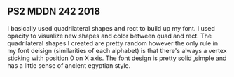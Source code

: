 ## PS2 MDDN 242 2018


I basically used quadrilateral shapes and rect to build up my font. I used opacity to visualize new shapes and color between quad and rect. The quadrilateral shapes I created are pretty random however the only rule in my font deisign (similarities of each alphabet) is  that there's always a vertex sticking with position 0 on X axis. The font design is pretty solid ,simple and has a little sense of ancient egyptian style. 

